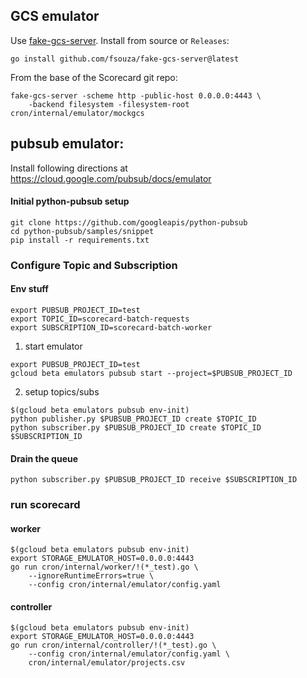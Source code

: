 ## GCS emulator

Use [fake-gcs-server](https://github.com/fsouza/fake-gcs-server). Install from source or `Releases`:

```
go install github.com/fsouza/fake-gcs-server@latest
```

From the base of the Scorecard git repo:
```
fake-gcs-server -scheme http -public-host 0.0.0.0:4443 \
    -backend filesystem -filesystem-root cron/internal/emulator/mockgcs
```

## pubsub emulator:
Install following directions at https://cloud.google.com/pubsub/docs/emulator


#### Initial python-pubsub setup
```
git clone https://github.com/googleapis/python-pubsub
cd python-pubsub/samples/snippet
pip install -r requirements.txt
```

### Configure Topic and Subscription

#### Env stuff
```
export PUBSUB_PROJECT_ID=test
export TOPIC_ID=scorecard-batch-requests
export SUBSCRIPTION_ID=scorecard-batch-worker
```

1. start emulator
```
export PUBSUB_PROJECT_ID=test
gcloud beta emulators pubsub start --project=$PUBSUB_PROJECT_ID
```

2. setup topics/subs
```
$(gcloud beta emulators pubsub env-init)
python publisher.py $PUBSUB_PROJECT_ID create $TOPIC_ID
python subscriber.py $PUBSUB_PROJECT_ID create $TOPIC_ID $SUBSCRIPTION_ID
```


#### Drain the queue
```
python subscriber.py $PUBSUB_PROJECT_ID receive $SUBSCRIPTION_ID
```

### run scorecard

#### worker
```
$(gcloud beta emulators pubsub env-init)
export STORAGE_EMULATOR_HOST=0.0.0.0:4443
go run cron/internal/worker/!(*_test).go \
    --ignoreRuntimeErrors=true \
    --config cron/internal/emulator/config.yaml
```

#### controller
```
$(gcloud beta emulators pubsub env-init)
export STORAGE_EMULATOR_HOST=0.0.0.0:4443
go run cron/internal/controller/!(*_test).go \
    --config cron/internal/emulator/config.yaml \
    cron/internal/emulator/projects.csv
```
